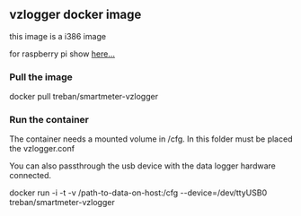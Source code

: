 ## vzlogger docker image

this image is a i386 image

for raspberry pi show [here...](https://hub.docker.com/r/treban/smartmeter-vzlogger-rpi/)

### Pull the image

docker pull treban/smartmeter-vzlogger

### Run the container

The container needs a mounted volume in /cfg.
In this folder must be placed the vzlogger.conf

You can also passthrough the usb device with the data logger hardware connected. 

docker run -i -t -v /path-to-data-on-host:/cfg --device=/dev/ttyUSB0 treban/smartmeter-vzlogger

